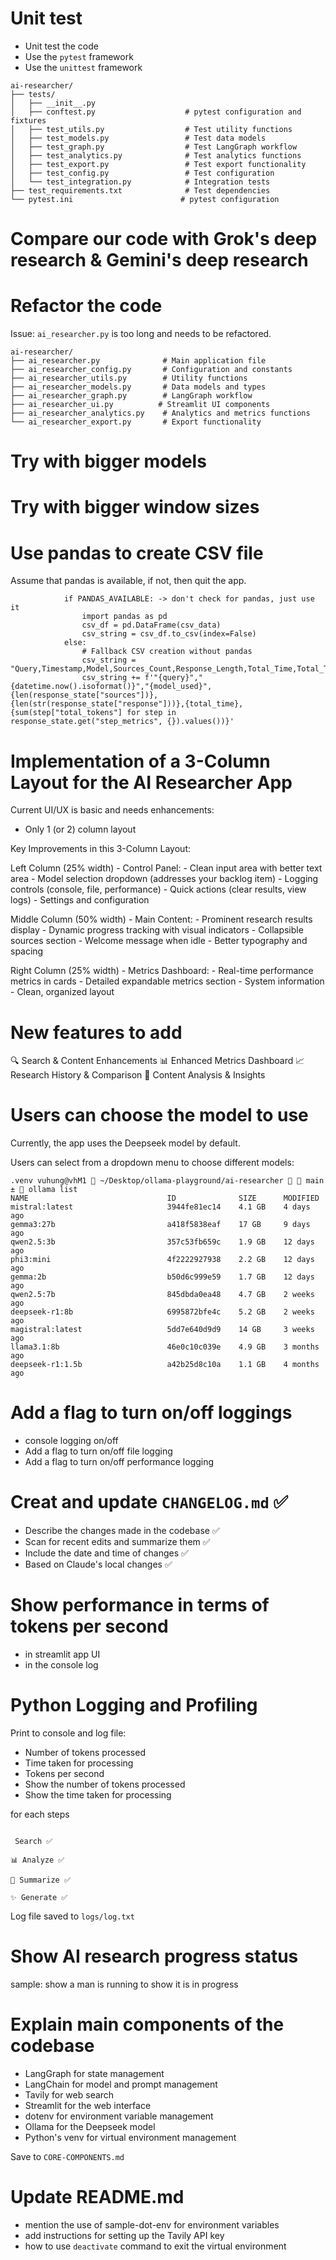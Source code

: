 # Unit test 

- Unit test the code
- Use the `pytest` framework
- Use the `unittest` framework

```
ai-researcher/
├── tests/
│   ├── __init__.py
│   ├── conftest.py                    # pytest configuration and fixtures
│   ├── test_utils.py                  # Test utility functions
│   ├── test_models.py                 # Test data models
│   ├── test_graph.py                  # Test LangGraph workflow
│   ├── test_analytics.py              # Test analytics functions
│   ├── test_export.py                 # Test export functionality
│   ├── test_config.py                 # Test configuration
│   └── test_integration.py            # Integration tests
├── test_requirements.txt              # Test dependencies
└── pytest.ini                        # pytest configuration
```

# Compare our code with Grok's deep research & Gemini's deep research

# Refactor the code 

Issue: `ai_researcher.py` is too long and needs to be refactored.

```
ai-researcher/
├── ai_researcher.py              # Main application file
├── ai_researcher_config.py       # Configuration and constants
├── ai_researcher_utils.py        # Utility functions
├── ai_researcher_models.py       # Data models and types
├── ai_researcher_graph.py        # LangGraph workflow
├── ai_researcher_ui.py          # Streamlit UI components
├── ai_researcher_analytics.py    # Analytics and metrics functions
└── ai_researcher_export.py       # Export functionality
```

# Try with bigger models 

# Try with bigger window sizes 


# Use pandas to create CSV file

Assume that pandas is available, if not, then quit the app.

```
            if PANDAS_AVAILABLE: -> don't check for pandas, just use it
                import pandas as pd
                csv_df = pd.DataFrame(csv_data)
                csv_string = csv_df.to_csv(index=False)
            else:
                # Fallback CSV creation without pandas
                csv_string = "Query,Timestamp,Model,Sources_Count,Response_Length,Total_Time,Total_Tokens\n"
                csv_string += f'"{query}","{datetime.now().isoformat()}","{model_used}",{len(response_state["sources"])},{len(str(response_state["response"]))},{total_time},{sum(step["total_tokens"] for step in response_state.get("step_metrics", {}).values())}'
```

# Implementation of a 3-Column Layout for the AI Researcher App

Current UI/UX is basic and needs enhancements:
- Only 1 (or 2) column layout

Key Improvements in this 3-Column Layout:

Left Column (25% width) - Control Panel:
    - Clean input area with better text area
    - Model selection dropdown (addresses your backlog item)
    - Logging controls (console, file, performance)
    - Quick actions (clear results, view logs)
    - Settings and configuration

Middle Column (50% width) - Main Content:
    - Prominent research results display
    - Dynamic progress tracking with visual indicators
    - Collapsible sources section
    - Welcome message when idle
    - Better typography and spacing

Right Column (25% width) - Metrics Dashboard:
    - Real-time performance metrics in cards
    - Detailed expandable metrics section
    - System information
    - Clean, organized layout

# New features to add

🔍 Search & Content Enhancements
📊 Enhanced Metrics Dashboard
📈 Research History & Comparison
🎨 Content Analysis & Insights

# Users can choose the model to use

Currently, the app uses the Deepseek model by default.

Users can select from a dropdown menu to choose different models:

```
.venv vuhung@vhM1  ~/Desktop/ollama-playground/ai-researcher   main ±  ollama list
NAME                               ID              SIZE      MODIFIED     
mistral:latest                     3944fe81ec14    4.1 GB    4 days ago      
gemma3:27b                         a418f5838eaf    17 GB     9 days ago      
qwen2.5:3b                         357c53fb659c    1.9 GB    12 days ago     
phi3:mini                          4f2222927938    2.2 GB    12 days ago     
gemma:2b                           b50d6c999e59    1.7 GB    12 days ago     
qwen2.5:7b                         845dbda0ea48    4.7 GB    2 weeks ago     
deepseek-r1:8b                     6995872bfe4c    5.2 GB    2 weeks ago     
magistral:latest                   5dd7e640d9d9    14 GB     3 weeks ago     
llama3.1:8b                        46e0c10c039e    4.9 GB    3 months ago    
deepseek-r1:1.5b                   a42b25d8c10a    1.1 GB    4 months ago    
```

# Add a flag to turn on/off loggings 

- console logging on/off
- Add a flag to turn on/off file logging
- Add a flag to turn on/off performance logging

# Creat and update `CHANGELOG.md` ✅

- Describe the changes made in the codebase ✅
- Scan for recent edits and summarize them ✅
- Include the date and time of changes ✅
- Based on Claude's local changes ✅

# Show performance in terms of tokens per second 

- in streamlit app UI 
- in the console log

# Python Logging and Profiling

Print to console and log file:
- Number of tokens processed
- Time taken for processing
- Tokens per second
- Show the number of tokens processed
- Show the time taken for processing

for each steps 

```

 Search ✅

📊 Analyze ✅

📝 Summarize ✅

✨ Generate ✅
``` 

Log file saved to `logs/log.txt`

# Show AI research progress status

sample: show a man is running to show it is in progress


# Explain main components of the codebase

- LangGraph for state management
- LangChain for model and prompt management
- Tavily for web search
- Streamlit for the web interface
- dotenv for environment variable management
- Ollama for the Deepseek model
- Python's venv for virtual environment management

Save to `CORE-COMPONENTS.md`

# Update README.md

- mention the use of sample-dot-env for environment variables
- add instructions for setting up the Tavily API key
- how to use `deactivate` command to exit the virtual environment

